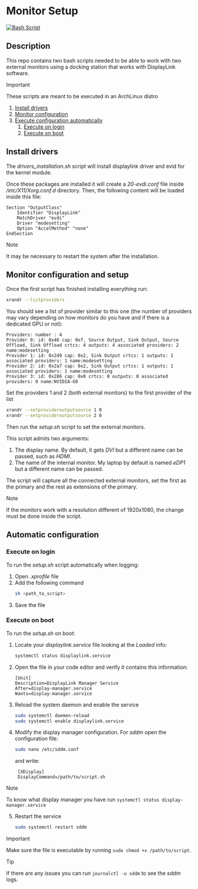 # Monitor Setup

[![Bash Script](https://img.shields.io/badge/Bash-Script-green?style=for-the-badge&logo=gnu-bash&logoColor=white&labelColor=101010)]()

## Description

This repo contains two bash scripts needed to be able to work with two external monitors using a docking station that works with DisplayLink software.

> [!IMPORTANT]
> These scripts are meant to be executed in an ArchLinux distro

1. [Install drivers](#drivers)
2. [Monitor configuration](#monitors)
3. [Execute configuration automatically](#configuration)
    1. [Execute on login](#login)
    2. [Execute on boot](#boot)

<a name=drivers></a>
## Install drivers

The *drivers_installation.sh* script will install displaylink driver and evid for the kernel module.

Once these packages are installed it will create a *20-evdi.conf* file inside */etc/X11/Xorg.conf.d* directory. 
Then, the following content will be loaded inside this file:

```text
Section "OutputClass"
	Identifier "DisplayLink"
	MatchDriver "evdi"
	Driver "modesetting"
	Option "AccelMethod" "none"
EndSection
```

> [!NOTE]
> It may be necessary to restart the system after the installation.

<a name=monitors></a>
## Monitor configuration and setup

Once the first script has finished installing everything run:

```bash
xrandr --listproviders
```

You should see a list of provider similar to this one (the number of providers may vary depending on how monitors do you have and if there is a dedicated GPU or not):

```text
Providers: number : 4
Provider 0: id: 0x46 cap: 0xf, Source Output, Sink Output, Source Offload, Sink Offload crtcs: 4 outputs: 4 associated providers: 2 name:modesetting
Provider 1: id: 0x2d9 cap: 0x2, Sink Output crtcs: 1 outputs: 1 associated providers: 1 name:modesetting
Provider 2: id: 0x2a7 cap: 0x2, Sink Output crtcs: 1 outputs: 1 associated providers: 1 name:modesetting
Provider 3: id: 0x286 cap: 0x0 crtcs: 0 outputs: 0 associated providers: 0 name:NVIDIA-G0
```

Set the providers 1 and 2 (both external monitors) to the first provider of the list

```bash
xrandr --setprovideroutputsource 1 0
xrandr --setprovideroutputsource 2 0
```

Then run the *setup.sh* script to set the external monitors.

This script admits two arguments:
1. The display name. By default, it gets _DVI_ but a different name can be passed, such as _HDMI_.
2. The name of the internal monitor. My laptop by default is named _eDP1_ but a different name can be passed.

The script will capture all the connected external monitors, set the first as the primary and the rest as extensions of the primary.

> [!NOTE]
> If the monitors work with a resolution different of 1920x1080, the change must be done inside the script.

<a name=configuration></a>
## Automatic configuration

<a name=login></a>
### Execute on login

To run the *setup.sh* script automatically when logging:

1. Open _.xprofile_ file
2. Add the following command
    ```bash
   sh <path_to_script> 
   ```
3. Save the file

<a name=boot></a>
### Execute on boot

To run the *setup.sh* on boot:

1. Locate your *displaylink.service* file looking at the *Loaded* info:
    ```bash
   systemctl status displaylink.service 
   ```
2. Open the file in your code editor and verify it contains this information:
    ```text
    [Unit]
    Description=DisplayLink Manager Service
    After=display-manager.service
    Wants=display-manager.service
    ```
3. Reload the system daemon and enable the service
    ```bash
    sudo systemctl daemon-reload
    sudo systemctl enable displaylink.service 
   ```
4. Modify the display manager configuration. For *sddm* open the configuration file:
    ```bash
   sudo nano /etc/sddm.conf 
   ```
   and write:
   ```text
    [XDisplay]
    DisplayCommand=/path/to/script.sh
   ```
> [!NOTE]
> To know what display manager you have run `systemctl status display-manager.service`

5. Restart the service
    ```bash
   sudo systemctl restart sddm
   ```

> [!IMPORTANT]
> Make sure the file is executable by running `sudo chmod +x /path/to/script`.

> [!TIP]
> If there are any issues you can run `journalctl -u sddm` to see the *sddm* logs.
    
